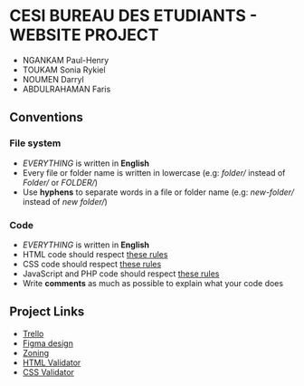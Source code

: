# CESI BUREAU DES ETUDIANTS - WEBSITE PROJECT

- NGANKAM Paul-Henry
- TOUKAM Sonia Rykiel
- NOUMEN Darryl
- ABDULRAHAMAN Faris

## Conventions 

### File system

+ *EVERYTHING* is written in **English**
+ Every file or folder name is written in lowercase (e.g: *folder/* instead of *Folder/* or *FOLDER/*)
+ Use **hyphens** to separate words in a file or folder name (e.g: *new-folder/* instead of *new folder/*)

### Code 

+ *EVERYTHING* is written in **English**
+ HTML code should respect [these rules](https://google.github.io/styleguide/htmlcssguide.html#HTML_Formatting_Rules)
+ CSS code should respect [these rules](https://google.github.io/styleguide/htmlcssguide.html#CSS)
+ JavaScript and PHP code should respect [these rules](https://www.w3schools.com/js/js_conventions.asp)
+ Write **comments** as much as possible to explain what your code does

## Project Links

+ [Trello](https://trello.com/b/RgoXLC0u/bde-website)
+ [Figma design](https://www.figma.com/file/9llc9PNKwTMDOoFI7Dx2tj/bde-website?node-id=0%3A1)
+ [Zoning](https://app.uizard.io/p/8595580c)
+ [HTML Validator](https://validator.w3.org/)
+ [CSS Validator](https://jigsaw.w3.org/css-validator/)
